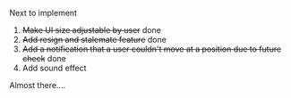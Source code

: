 Next to implement

1. ~~Make UI size adjustable by user~~ done
2. ~~Add resign and stalemate feature~~ done
3. ~~Add a notification that a user couldn't move at a position due to future check~~ done
4. Add sound effect
   
Almost there....


